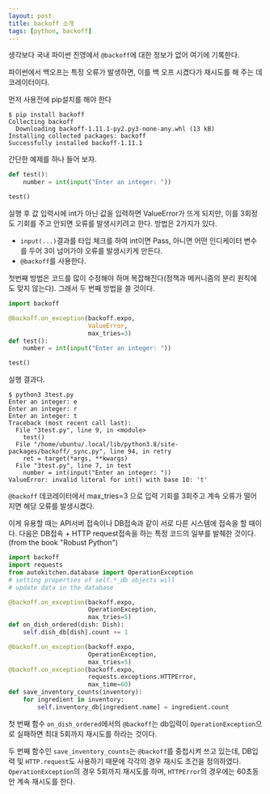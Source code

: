 ```yaml
---
layout: post
title: backoff 소개
tags: [python, backoff]
---
```






생각보다 국내 파이썬 진영에서 `@backoff`에 대한 정보가 없어 여기에 기록한다. 

파이썬에서 백오프는 특정 오류가 발생하면, 이를 백 오프 시켰다가 재시도를 해 주는 데코레이터이다.

먼저 사용전에 pip설치를 해야 한다 

```
$ pip install backoff
Collecting backoff
  Downloading backoff-1.11.1-py2.py3-none-any.whl (13 kB)
Installing collected packages: backoff
Successfully installed backoff-1.11.1
```



간단한 예제를 하나 들어 보자.

```python
def test():
    number = int(input("Enter an integer: "))

test()
```

실행 후 값 입력시에 int가 아닌 값을 입력하면 ValueError가 뜨게 되지만, 이를 3회정도 기회를 주고 안되면 오류를 발생시키려고 한다. 방법은 2가지가 있다. 

* `input(...)`결과를 타입 체크를 하여 int이면 Pass, 아니면 어떤 인디케이터 변수를 두어 3이 넘어가야 오류를 발생시키게 만든다.
* `@backoff`를 사용한다. 

첫번째 방법은 코드를 많이 수정해야 하며 복잡해진다(정책과 메커니즘의 분리 원칙에도 맞지 않는다).  그래서 두 번째 방법을 쓸 것이다.

```python
import backoff

@backoff.on_exception(backoff.expo,
                      ValueError,
                      max_tries=3)
def test():
    number = int(input("Enter an integer: "))

test()
```



실행 결과다.

```
$ python3 3test.py
Enter an integer: e
Enter an integer: r
Enter an integer: t
Traceback (most recent call last):
  File "3test.py", line 9, in <module>
    test()
  File "/home/ubuntu/.local/lib/python3.8/site-packages/backoff/_sync.py", line 94, in retry
    ret = target(*args, **kwargs)
  File "3test.py", line 7, in test
    number = int(input("Enter an integer: "))
ValueError: invalid literal for int() with base 10: 't'
```

`@backoff` 데코레이터에서 max_tries=3 으로 입력 기회를 3회주고 계속 오류가 떨어지면 해당 오류를 발생시켰다. 



이게 유용할 때는 API서버 접속이나 DB접속과 같이 서로 다른 시스템에 접속을 할 때이다. 다음은 DB접속 + HTTP request접속을 하는 특정 코드의 일부를 발췌한 것이다. (from the book "Robust Python")

```python
import backoff
import requests
from autokitchen.database import OperationException 
# setting properties of self.*_db objects will
# update data in the database

@backoff.on_exception(backoff.expo,
                      OperationException,
                      max_tries=5) 
def on_dish_ordered(dish: Dish):
    self.dish_db[dish].count += 1

@backoff.on_exception(backoff.expo,
                      OperationException,
                      max_tries=5) 
@backoff.on_exception(backoff.expo,
                      requests.exceptions.HTTPError,
                      max_time=60)
def save_inventory_counts(inventory):
    for ingredient in inventory: 
        self.inventory_db[ingredient.name] = ingredient.count
```

첫 번째 함수 `on_dish_ordered`에서의 `@backoff`는 db입력이 `OperationException`으로 실패하면 최대 5회까지 재시도를 하라는 것이다. 

두 번째 함수인 `save_inventory_counts`는 `@backoff`를 중첩시켜 쓰고 있는데, DB입력 및 `HTTP.request`도 사용하기 때문에 각각의 경우 재시도 조건을 정의하였다. `OperationException`의 경우 5회까지 재시도를 하며, `HTTPError`의 경우에는 60초동안 계속 재시도를 한다. 





